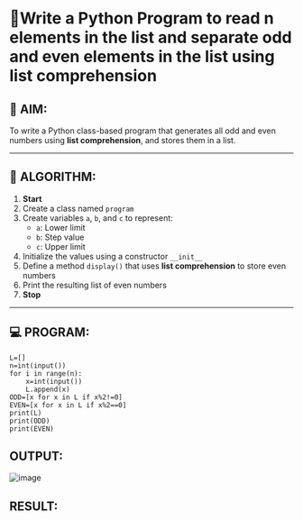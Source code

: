 # 🧾Write a Python Program to read n elements in the list and separate  odd and even elements in the list using list comprehension
## 🎯 AIM:
To write a Python class-based program that generates all odd and even numbers using **list comprehension**, and stores them in a list.

---

## 🧠 ALGORITHM:

1. **Start**
2. Create a class named `program`
3. Create variables `a`, `b`, and `c` to represent:
   - `a`: Lower limit
   - `b`: Step value
   - `c`: Upper limit
4. Initialize the values using a constructor `__init__`
5. Define a method `display()` that uses **list comprehension** to store even numbers
6. Print the resulting list of even numbers
7. **Stop**

---

## 💻 PROGRAM:
```
L=[]
n=int(input())
for i in range(n):
    x=int(input())
    L.append(x) 
ODD=[x for x in L if x%2!=0]
EVEN=[x for x in L if x%2==0]
print(L)
print(ODD)
print(EVEN)
```

## OUTPUT:
![image](https://github.com/user-attachments/assets/459fef8a-443a-4525-8bc2-cc7566c96f6b)


## RESULT:
